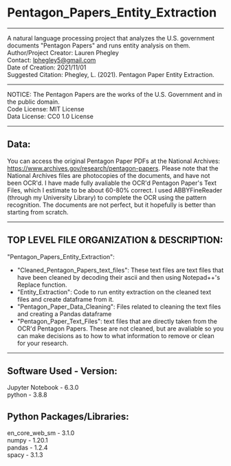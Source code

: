 # Pentagon_Papers_Entity_Extraction
--------------------------
A natural language processing project that analyzes the U.S. government documents "Pentagon Papers" and runs entity analysis on them.  
Author/Project Creator: Lauren Phegley  
Contact: lphegley5@gmail.com  
Date of Creation: 2021/11/01  
Suggested Citation: Phegley, L. (2021). Pentagon Paper Entity Extraction. 

--------------
NOTICE: The Pentagon Papers are the works of the U.S. Government and in the public domain.  
Code License:  MIT License  
Data License: CC0 1.0 License

----------- 
## Data: 
You can access the original Pentagon Paper PDFs at the National Archives: <https://www.archives.gov/research/pentagon-papers>. Please note that the National Archives files are photocopies of the documents, and have not been OCR'd. I have made fully avaliable the OCR'd Pentagon Paper's Text Files, which I estimate to be about 60-80% correct. 
I used ABBYFineReader (through my University Library) to complete the OCR using the pattern recognition. The documents are not perfect, but it hopefully is better than starting from scratch. 

-----------
## TOP LEVEL FILE ORGANIZATION & DESCRIPTION: 
"Pentagon_Papers_Entity_Extraction":  
- "Cleaned_Pentagon_Papers_text_files": These text files are text files that have been cleaned by decoding their ascii and then using Notepad++'s Replace function.  
- "Entity_Extraction": Code to run entity extraction on the cleaned text files and create dataframe from it.  
- "Pentagon_Paper_Data_Cleaning": Files related to cleaning the text files and creating a Pandas dataframe  
- "Pentagon_Paper_Text_Files": text files that are directly taken from the OCR'd Pentagon Papers. These are not cleaned, but are avaliable so you can make decisions as to how to what information to remove or clean for your research. 
  
------------
## Software Used - Version: 

Jupyter Notebook - 6.3.0  
python - 3.8.8

## Python Packages/Libraries:  
en_core_web_sm - 3.1.0  
numpy - 1.20.1  
pandas - 1.2.4  
spacy - 3.1.3
